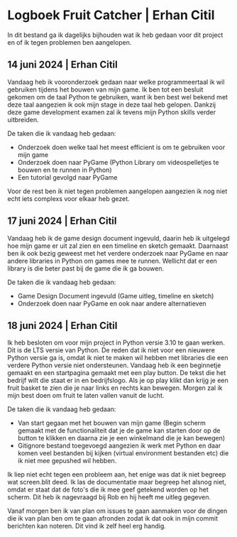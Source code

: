 # Logboek Fruit Catcher | Erhan Citil

In dit bestand ga ik dagelijks bijhouden wat ik heb gedaan voor dit project en of ik tegen problemen ben aangelopen.

## 14 juni 2024 | Erhan Citil
Vandaag heb ik vooronderzoek gedaan naar welke programmeertaal ik wil gebruiken tijdens het bouwen van mijn game. Ik ben tot een besluit gekomen om de taal Python te gebruiken, want ik ben best wel bekend met deze taal aangezien ik ook mijn stage in deze taal heb gelopen. Dankzij deze game development examen zal ik tevens mijn Python skills verder uitbreiden. 

De taken die ik vandaag heb gedaan: 

- Onderzoek doen welke taal het meest efficient is om te gebruiken voor mijn game
- Onderzoek doen naar PyGame (Python Library om videospelletjes te bouwen en te runnen in Python)
- Een tutorial gevolgd naar PyGame

Voor de rest ben ik niet tegen problemen aangelopen aangezien ik nog niet echt iets complexs voor elkaar heb gezet. 

## 17 juni 2024 | Erhan Citil
Vandaag heb ik de game design document ingevuld, daarin heb ik uitgelegd hoe mijn game er uit zal zien en een timeline en sketch gemaakt. Daarnaast ben ik ook bezig geweest met het verdere onderzoek naar PyGame en naar andere libraries in Python om games mee te runnen. Wellicht dat er een library is die beter past bij de game die ik ga bouwen.

De taken die ik vandaag heb gedaan:

- Game Design Document ingevuld (Game uitleg, timeline en sketch)
- Onderzoek doen naar PyGame en ook naar andere alternatieven

## 18 juni 2024 | Erhan Citil
Ik heb besloten om voor mijn project in Python versie 3.10 te gaan werken. Dit is de LTS versie van Python. De reden dat ik niet voor een nieuwere Python versie ga is, omdat ik niet te maken wil hebben met libraries die een verdere Python versie niet ondersteunen. Vandaag heb ik een beginnetje gemaakt en een startpagina gemaakt met een play button. De tekst die het bedrijf wilt die staat er in en bedrijfslogo. Als je op play klikt dan krijg je een fruit basket te zien die je naar links en rechts kan bewegen. Morgen zal ik mijn best doen om fruit te laten vallen vanuit de lucht.

De taken die ik vandaag heb gedaan:

- Van start gegaan met het bouwen van mijn game (Begin scherm gemaakt met de functionaliteit dat je de game kan starten door op de button te klikken en daarna zie je een winkelmand die je kan bewegen)
- Gitignore bestand toegevoegd aangezien ik werk met Python en daar komen veel bestanden bij kijken (virtual environment bestanden etc) die ik niet mee gepushed wil hebben.

Ik liep niet echt tegen een probleem aan, het enige was dat ik niet begreep wat screen.blit deed. Ik las de documentatie maar begreep het alsnog niet, omdat er staat dat de foto's die ik mee geef getekend worden op het scherm. Dit heb ik nagevraagd bij Rob en hij heeft me uitleg gegeven. 

Vanaf morgen ben ik van plan om issues te gaan aanmaken voor de dingen die ik van plan ben om te gaan afronden zodat ik dat ook in mijn commit berichten kan noteren. Dit vind ik zelf heel erg handig.